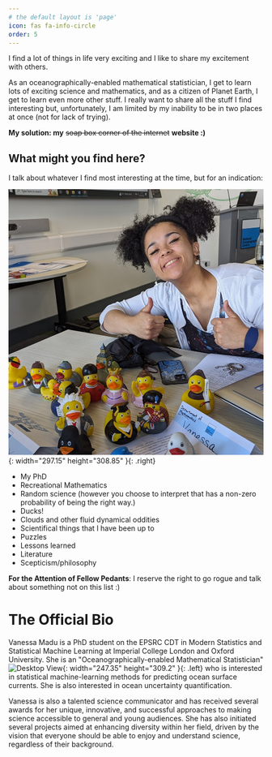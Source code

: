 ```yaml
---
# the default layout is 'page'
icon: fas fa-info-circle
order: 5
---
```



I find a lot of things in life very exciting and I like to share my excitement with others. 

As an oceanographically-enabled mathematical statistician, I get to learn lots of exciting science and mathematics, and as a citizen of Planet Earth, I get to learn even more other stuff. I really want to share all the stuff I find interesting but, unfortunately, I am limited by my inability to be in two places at once (not for lack of trying). 

**My solution: my** ~~soap box corner of the internet~~ **website :)**

## What might you find here?

I talk about whatever I find most interesting at the time, but for an indication:

![Desktop View](/assets/img/Vanessa-FameLab_photo(1).jpeg){: width="297.15" height="308.85" }{: .right}
* My PhD 
* Recreational Mathematics
* Random science (however you choose to interpret that has a non-zero probability of being the right way.)
* Ducks! 
* Clouds and other fluid dynamical oddities
* Scientifical things that I have been up to
* Puzzles
* Lessons learned
* Literature
* Scepticism/philosophy

<i class= "fas fa-triangle-exclamation"></i> **For the Attention of Fellow Pedants**: I reserve the right to go rogue and talk about something not on this list :)

# The Official Bio

Vanessa Madu is a PhD student on the EPSRC CDT in Modern Statistics and Statistical Machine Learning at Imperial College London and Oxford University.  She is an "Oceanographically-enabled Mathematical Statistician" ![Desktop View](/assets/img/Vanessa-Madu.jpg){: width="247.35" height="309.2" }{: .left} who is interested in statistical machine-learning methods for predicting ocean surface currents. She is also interested in ocean uncertainty quantification.



Vanessa is also a talented science communicator and has received several awards for her unique, innovative, and successful approaches to making science accessible to general and young audiences. She has also initiated several projects aimed at enhancing diversity within her field, driven by the vision that everyone should be able to enjoy and understand science, regardless of their background.
